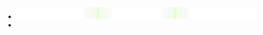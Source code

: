 - ![](https://raw.githubusercontent.com/cybercongress/prism/img-upload/components/1-molecules/tabs/3-items.png)
-